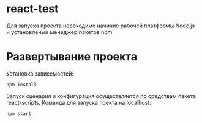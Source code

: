 # react-test
Для запуска проекта необходимо начичие рабочей платформы Node.js и установленый менеджер пакетов npm

# Развертывание проекта

Установка зависемостей:

~~~
npm install
~~~

Запуск сценария и конфигурация осуществляется по средствам пакета react-scripts. Команда для запуска поекта на localhost:

~~~
npm start
~~~